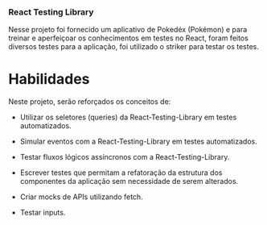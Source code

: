 ### React Testing Library

Nesse projeto foi fornecido um aplicativo de Pokedéx (Pokémon) e para treinar e aperfeiçoar os conhecimentos em testes no React, foram feitos diversos testes para a aplicação, foi utilizado o striker para testar os testes.
# Habilidades

Neste projeto, serão reforçados os conceitos de:

* Utilizar os seletores (queries) da React-Testing-Library em testes automatizados.

* Simular eventos com a React-Testing-Library em testes automatizados.

* Testar fluxos lógicos assíncronos com a React-Testing-Library.

* Escrever testes que permitam a refatoração da estrutura dos componentes da aplicação sem necessidade de serem alterados.

* Criar mocks de APIs utilizando fetch.

* Testar inputs.
